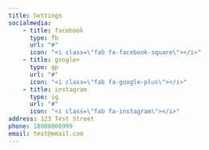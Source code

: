 ```yaml
---
title: Settings
socialmedia:
    - title: facebook
      type: fb
      url: "#"
      icon: "<i class=\"fab fa-facebook-square\"></i>"
    - title: google+
      type: gp
      url: "#"
      icon: "<i class=\"fab fa-google-plus\"></i>"
    - title: instagram
      type: ig
      url: "#"
      icon: "<i class=\"fab fa-instagram\"></i>"
address: 123 Test Street
phone: 18008008999
email: test@email.com
---
```

